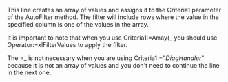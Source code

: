 This line creates an array of values and assigns it to the Criteria1 parameter of the AutoFilter method. The filter will include rows where the value in the specified column is one of the values in the array.

It is important to note that when you use Criteria1:=Array(_ you should use Operator:=xlFilterValues to apply the filter.

The =_ is not necessary when you are using Criteria1:="*DiagHandler*" because it is not an array of values and you don't need to continue the line in the next one.
